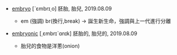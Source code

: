 
- [embryo](https://tw.dictionary.search.yahoo.com/search?p=embryo) [ˋɛmbrɪ͵o] 胚胎, 胎兒, 2019.08.09
  - em (強調) br(換行,break) -> 誕生新生命，強調與上一代進行分離

- [embryonic](https://tw.dictionary.search.yahoo.com/search?p=embryonic) [͵ɛmbrɪˋɑnɪk] 胚胎的, 胎兒的, 2019.08.09
  - 胎兒的食物是洋蔥(onion)

